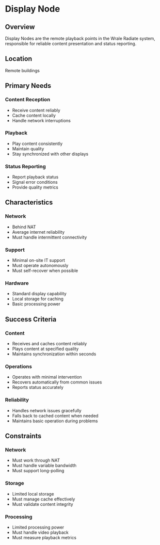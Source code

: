 # Display Node

## Overview
Display Nodes are the remote playback points in the Wrale Radiate system, responsible for reliable content presentation and status reporting.

## Location
Remote buildings

## Primary Needs

### Content Reception
- Receive content reliably
- Cache content locally
- Handle network interruptions

### Playback
- Play content consistently
- Maintain quality
- Stay synchronized with other displays

### Status Reporting
- Report playback status
- Signal error conditions
- Provide quality metrics

## Characteristics

### Network
- Behind NAT
- Average internet reliability
- Must handle intermittent connectivity

### Support
- Minimal on-site IT support
- Must operate autonomously
- Must self-recover when possible

### Hardware
- Standard display capability
- Local storage for caching
- Basic processing power

## Success Criteria

### Content
- Receives and caches content reliably
- Plays content at specified quality
- Maintains synchronization within seconds

### Operations
- Operates with minimal intervention
- Recovers automatically from common issues
- Reports status accurately

### Reliability
- Handles network issues gracefully
- Falls back to cached content when needed
- Maintains basic operation during problems

## Constraints

### Network
- Must work through NAT
- Must handle variable bandwidth
- Must support long-polling

### Storage
- Limited local storage
- Must manage cache effectively
- Must validate content integrity

### Processing
- Limited processing power
- Must handle video playback
- Must measure playback metrics